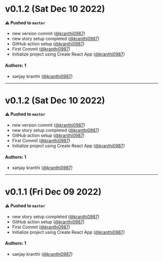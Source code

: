 # v0.1.2 (Sat Dec 10 2022)

#### ⚠️ Pushed to `master`

- new version commit ([@kranthi0987](https://github.com/kranthi0987))
- new story setup completed ([@kranthi0987](https://github.com/kranthi0987))
- GitHub action setup ([@kranthi0987](https://github.com/kranthi0987))
- First Commit ([@kranthi0987](https://github.com/kranthi0987))
- Initialize project using Create React App ([@kranthi0987](https://github.com/kranthi0987))

#### Authors: 1

- sanjay kranthi ([@kranthi0987](https://github.com/kranthi0987))

---

# v0.1.2 (Sat Dec 10 2022)

#### ⚠️ Pushed to `master`

- new version commit ([@kranthi0987](https://github.com/kranthi0987))
- new story setup completed ([@kranthi0987](https://github.com/kranthi0987))
- GitHub action setup ([@kranthi0987](https://github.com/kranthi0987))
- First Commit ([@kranthi0987](https://github.com/kranthi0987))
- Initialize project using Create React App ([@kranthi0987](https://github.com/kranthi0987))

#### Authors: 1

- sanjay kranthi ([@kranthi0987](https://github.com/kranthi0987))

---

# v0.1.1 (Fri Dec 09 2022)

#### ⚠️ Pushed to `master`

- new story setup completed ([@kranthi0987](https://github.com/kranthi0987))
- GitHub action setup ([@kranthi0987](https://github.com/kranthi0987))
- First Commit ([@kranthi0987](https://github.com/kranthi0987))
- Initialize project using Create React App ([@kranthi0987](https://github.com/kranthi0987))

#### Authors: 1

- sanjay kranthi ([@kranthi0987](https://github.com/kranthi0987))
